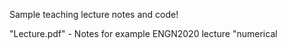 Sample teaching lecture notes and code!

"Lecture.pdf" - Notes for example ENGN2020 lecture
"numerical
